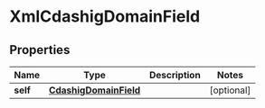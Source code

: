

# XmlCdashigDomainField


## Properties

| Name | Type | Description | Notes |
|------------ | ------------- | ------------- | -------------|
|**self** | [**CdashigDomainField**](CdashigDomainField.md) |  |  [optional] |



